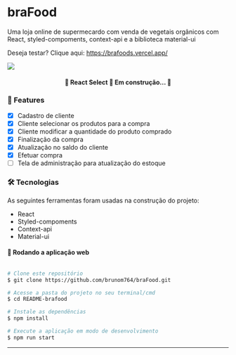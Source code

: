 # braFood
Uma loja online de supermecardo com venda de vegetais orgânicos com React, styled-compoments, context-api e  a biblioteca material-ui

Deseja testar? Clique aqui: https://brafoods.vercel.app/

<img src='https://portifolio-brunom764.vercel.app/static/media/brafood.5098de633a56a68effee.png' heigth:10rem width:50rem/>
<h4 align="center"> 
	🚧  React Select 🚀 Em construção...  🚧
</h4>

### 🏁 Features

- [x] Cadastro de cliente
- [x] Cliente selecionar os produtos para a compra
- [x] Cliente modificar a quantidade do produto comprado
- [x] Finalização da compra
- [x] Atualização no saldo do cliente
- [x] Efetuar compra
- [ ] Tela de administração para atualização do estoque

### 🛠 Tecnologias

As seguintes ferramentas foram usadas na construção do projeto:

- React
- Styled-compoments
- Context-api
- Material-ui

#### 🧭 Rodando a aplicação web

```bash

# Clone este repositório
$ git clone https://github.com/brunom764/braFood.git

# Acesse a pasta do projeto no seu terminal/cmd
$ cd README-brafood

# Instale as dependências
$ npm install

# Execute a aplicação em modo de desenvolvimento
$ npm run start


```

---
